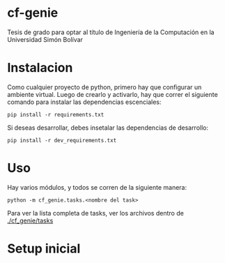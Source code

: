 # cf-genie

Tesis de grado para optar al título de Ingeniería de la Computación en la Universidad Simón Bolívar

# Instalacion

Como cualquier proyecto de python, primero hay que configurar un ambiente virtual. Luego de crearlo y activarlo, hay que correr el siguiente comando para instalar
las dependencias escenciales:

```shell
pip install -r requirements.txt
```

Si deseas desarrollar, debes insetalar las dependencias de desarrollo:

```shell
pip install -r dev_requirements.txt
```

# Uso

Hay varios módulos, y todos se corren de la siguiente manera:

```shell
python -m cf_genie.tasks.<nombre del task>
```

Para ver la lista completa de tasks, ver los archivos dentro de [./cf_genie/tasks](./cf_genie/tasks)

# Setup inicial
